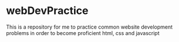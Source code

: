 # webDevPractice
This is a repository for me to practice common website development problems in order to become proficient html, css and javascript
